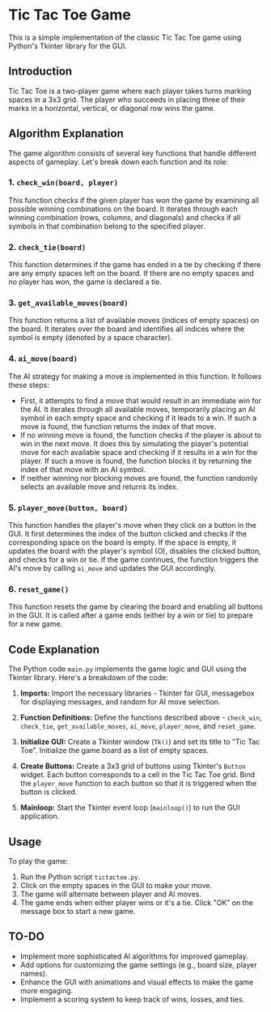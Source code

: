 # Tic Tac Toe Game

This is a simple implementation of the classic Tic Tac Toe game using Python's Tkinter library for the GUI.

## Introduction

Tic Tac Toe is a two-player game where each player takes turns marking spaces in a 3x3 grid. The player who succeeds in placing three of their marks in a horizontal, vertical, or diagonal row wins the game.

## Algorithm Explanation

The game algorithm consists of several key functions that handle different aspects of gameplay. Let's break down each function and its role:

### 1. `check_win(board, player)`

This function checks if the given player has won the game by examining all possible winning combinations on the board. It iterates through each winning combination (rows, columns, and diagonals) and checks if all symbols in that combination belong to the specified player.

### 2. `check_tie(board)`

This function determines if the game has ended in a tie by checking if there are any empty spaces left on the board. If there are no empty spaces and no player has won, the game is declared a tie.

### 3. `get_available_moves(board)`

This function returns a list of available moves (indices of empty spaces) on the board. It iterates over the board and identifies all indices where the symbol is empty (denoted by a space character).

### 4. `ai_move(board)`

The AI strategy for making a move is implemented in this function. It follows these steps:
- First, it attempts to find a move that would result in an immediate win for the AI. It iterates through all available moves, temporarily placing an AI symbol in each empty space and checking if it leads to a win. If such a move is found, the function returns the index of that move.
- If no winning move is found, the function checks if the player is about to win in the next move. It does this by simulating the player's potential move for each available space and checking if it results in a win for the player. If such a move is found, the function blocks it by returning the index of that move with an AI symbol.
- If neither winning nor blocking moves are found, the function randomly selects an available move and returns its index.

### 5. `player_move(button, board)`

This function handles the player's move when they click on a button in the GUI. It first determines the index of the button clicked and checks if the corresponding space on the board is empty. If the space is empty, it updates the board with the player's symbol (O), disables the clicked button, and checks for a win or tie. If the game continues, the function triggers the AI's move by calling `ai_move` and updates the GUI accordingly.

### 6. `reset_game()`

This function resets the game by clearing the board and enabling all buttons in the GUI. It is called after a game ends (either by a win or tie) to prepare for a new game.

## Code Explanation

The Python code `main.py` implements the game logic and GUI using the Tkinter library. Here's a breakdown of the code:

1. **Imports:** Import the necessary libraries - Tkinter for GUI, messagebox for displaying messages, and random for AI move selection.

2. **Function Definitions:** Define the functions described above - `check_win`, `check_tie`, `get_available_moves`, `ai_move`, `player_move`, and `reset_game`.

3. **Initialize GUI:** Create a Tkinter window (`Tk()`) and set its title to "Tic Tac Toe". Initialize the game board as a list of empty spaces.

4. **Create Buttons:** Create a 3x3 grid of buttons using Tkinter's `Button` widget. Each button corresponds to a cell in the Tic Tac Toe grid. Bind the `player_move` function to each button so that it is triggered when the button is clicked.

5. **Mainloop:** Start the Tkinter event loop (`mainloop()`) to run the GUI application.

## Usage

To play the game:

1. Run the Python script `tictactoe.py`.
2. Click on the empty spaces in the GUI to make your move.
3. The game will alternate between player and AI moves.
4. The game ends when either player wins or it's a tie. Click "OK" on the message box to start a new game.

## TO-DO

- Implement more sophisticated AI algorithms for improved gameplay.
- Add options for customizing the game settings (e.g., board size, player names).
- Enhance the GUI with animations and visual effects to make the game more engaging.
- Implement a scoring system to keep track of wins, losses, and ties.